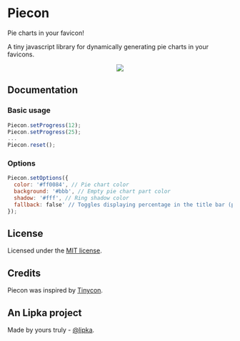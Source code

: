 # Piecon

Pie charts in your favicon!

A tiny javascript library for dynamically generating pie charts in your favicons.

<p align="center"><img src="https://github.com/lipka/piecon/blob/master/example/screenshot.png?raw=true"></p>

## Documentation

### Basic usage

```javascript
Piecon.setProgress(12);
Piecon.setProgress(25);
...
Piecon.reset();
```

### Options

```javascript
Piecon.setOptions({
  color: '#ff0084', // Pie chart color
  background: '#bbb', // Empty pie chart part color
  shadow: '#fff', // Ring shadow color
  fallback: false' // Toggles displaying percentage in the title bar (possible values - true, false, 'force')
});
```

## License

Licensed under the [MIT license](http://en.wikipedia.org/wiki/MIT_License).

## Credits

Piecon was inspired by [Tinycon](https://github.com/tommoor/tinycon).

## An Lipka project

Made by yours truly - [@lipka](https://github.com/lipka).
